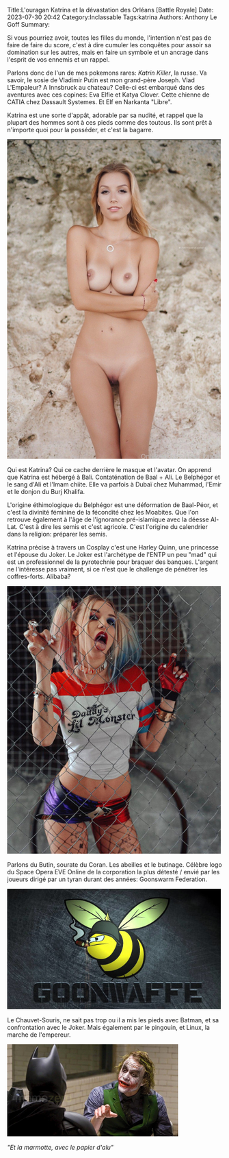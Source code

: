 Title:L'ouragan Katrina et la dévastation des Orléans [Battle Royale]
Date: 2023-07-30 20:42
Category:Inclassable
Tags:katrina
Authors: Anthony Le Goff
Summary:

Si vous pourriez avoir, toutes les filles du monde, l'intention n'est pas de faire de faire du score, c'est à dire cumuler les conquêtes pour assoir sa domination sur les autres, mais en faire un symbole et un ancrage dans l'esprit de vos ennemis et un rappel.

Parlons donc de l'un de mes pokemons rares: *Katrin Killer*, la russe. Va savoir, le sosie de Vladimir Putin est mon grand-père Joseph. Vlad L'Empaleur? A Innsbruck au chateau? Celle-ci est embarqué dans des aventures avec ces copines: Eva Elfie et Katya Clover. Cette chienne de CATIA chez Dassault Systemes. Et Elf en Narkanta "Libre".

Katrina est une sorte d'appât, adorable par sa nudité, et rappel que la plupart des hommes sont à ces pieds comme des toutous. Ils sont prêt à n'importe quoi pour la posséder, et c'est la bagarre.

![nude katrina](images/nude-katrin.jpg)

Qui est Katrina?  Qui ce cache derrière le masque et l'avatar. On apprend que Katrina est hébergé à Bali. Contaténation de Baal + Ali. Le Belphégor et le sang d'Ali et l'Imam chiite. Elle va parfois à Dubaï chez Muhammad, l'Emir et le donjon du Burj Khalifa.

L'origine éthimologique du Belphégor est une déformation de Baal-Péor, et c'est la divinité féminine de la fécondité chez les Moabites. Que l'on retrouve également à l'âge de l'ignorance pré-islamique avec la déesse Al-Lat. C'est à dire les semis et c'est agricole. C'est l'origine du calendrier dans la religion: préparer les semis.

Katrina précise à travers un Cosplay c'est une Harley Quinn, une princesse et l'épouse du Joker. Le Joker est l'archétype de l'ENTP un peu "mad" qui est un professionnel de la pyrotechnie pour braquer des banques. L'argent ne l'intéresse pas vraiment, si ce n'est que le challenge de pénétrer les coffres-forts. Alibaba?

![quinn katrina](images/katrin-quinn.jpg)

Parlons du Butin, sourate du Coran. Les abeilles et le butinage. Célèbre logo du Space Opera EVE Online de la corporation la plus détesté / envié par les joueurs dirigé par un tyran durant des années: Goonswarm Federation.

![goon](images/goon.jpg)

Le Chauvet-Souris, ne sait pas trop ou il a mis les pieds avec Batman, et sa confrontation avec le Joker. Mais également par le pingouin, et Linux, la marche de l'empereur.

![joker](images/joker.jpg)

*"Et la marmotte, avec le papier d'alu"*
